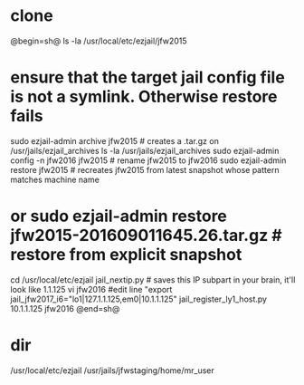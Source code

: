 # clone
@begin=sh@
ls -la /usr/local/etc/ezjail/jfw2015
# ensure that the target jail config file is not a symlink. Otherwise restore fails
sudo ezjail-admin archive jfw2015 # creates a .tar.gz on /usr/jails/ezjail_archives
ls -la /usr/jails/ezjail_archives 
sudo ezjail-admin config -n jfw2016 jfw2015 # rename jfw2015 to jfw2016
sudo ezjail-admin restore jfw2015 # recreates jfw2015 from latest snapshot whose pattern matches machine name
# or sudo ezjail-admin restore jfw2015-201609011645.26.tar.gz  # restore from explicit snapshot
cd /usr/local/etc/ezjail
jail_nextip.py # saves this IP subpart in your brain, it'll look like 1.1.125
vi jfw2016
#edit line "export jail_jfw2017_i6="lo1|127.1.1.125,em0|10.1.1.125"
jail_register_ly1_host.py 10.1.1.125 jfw2016 
@end=sh@

# dir
/usr/local/etc/ezjail
/usr/jails/jfwstaging/home/mr_user
